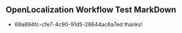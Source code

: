 ## OpenLocalization Workflow Test MarkDown
* 69a894fc-cfe7-4c90-91d5-28644ac6a7ed thanks!

<!--HONumber=Sep16_HO1-->


